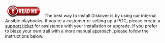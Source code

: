 <img src="images/read_me_crop.jpg" width="120">&nbsp;&nbsp;The best way to install Diskover is by using our internal Ansible playbooks. If you're a customer or setting up a POC, please create a [support ticket](https://support.diskoverdata.com/) for assistance with your installation or upgrade. If you prefer to blaze your own trail with a more manual approach, please follow the instructions below.
